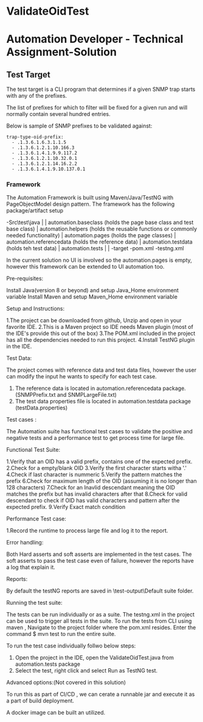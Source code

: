 # ValidateOidTest
# Automation Developer - Technical Assignment-Solution

## Test Target

The test target is a CLI program that determines if a given SNMP trap starts with any of the prefixes.


The list of prefixes for which to filter will be fixed for a given run and will normally contain several hundred entries.

Below is sample of SNMP prefixes to be validated against:
```
trap-type-oid-prefix:
  - .1.3.6.1.6.3.1.1.5
  - .1.3.6.1.2.1.10.166.3
  - .1.3.6.1.4.1.9.9.117.2
  - .1.3.6.1.2.1.10.32.0.1
  - .1.3.6.1.2.1.14.16.2.2
  - .1.3.6.1.4.1.9.10.137.0.1
```
### Framework

The Automation Framework is built using Maven/Java/TestNG with PageObjectModel design pattern. The framework has the following package/artifact setup

-Src\test\java
		|
		|
	automation.baseclass (holds the page base class and test base class)
		|
	automation.helpers (holds the reusable functions or commonly needed functionality)
		|
	automation.pages (holds the page classes)
		|
	automation.referencedata (holds the reference data)
		|
	automation.testdata (holds teh test data)
		|
	automation.tests
		|
		|
-target
-pom.xml
-testng.xml

In the current solution no UI is involved so the automation.pages is empty, however this framework can be extended to UI automation too.

Pre-requisites:

Install Java(version 8 or beyond) and setup Java_Home environment variable
Install Maven and setup Maven_Home environment variable


Setup and Instructions:

1.The project can be downloaded from github, Unzip and open in your favorite IDE.
2.This is a Maven project so IDE needs Maven plugin (most of the IDE's provide this out of the box)
3.The POM.xml included in the project has all the dependencies needed to run this project.
4.Install TestNG plugin in the IDE.

Test Data:

The project comes with reference data and test data files, however the user can modify the input he wants to specify for each test case.

1. The reference data is located in automation.referencedata package.(SNMPPrefix.txt and SNMPLargeFile.txt)
2. The test data properties file is located in automation.testdata package (testData.properties)

Test cases :

The Automation suite has functional test cases to validate the positive and negative tests and a performance test to get process time for large file.

Functional Test Suite:

1.Verify that an OID has a valid prefix, contains one of the expected prefix.
2.Check for a empty/blank OID
3.Verify the first character starts witha '.'
4.Check if last character is nummeric
5.Verify the pattern matches the prefix 
6.Check for maximum length of the OID (assuming it is no longer than 128 characters)
7.Check for an Inavlid descendant meaning the OID matches the prefix but has invalid characters after that
8.Check for valid descendant to check if OID has valid characters and pattern after the expected prefix.
9.Verify Exact match condition

Performance Test case:

1.Record the runtime to process large file and log it to the report.

Error handling:

Both Hard asserts and soft asserts are implemented in the test cases. The soft asserts to pass the test case even of failure, however the reports have a log that explain it.

Reports:

By default the testNG reports are saved in \\test-output\Default suite folder.


Running the test suite:

The tests can be run individually or as a suite. The testng.xml in the project can be used to trigger all tests in the suite.
To run the tests from CLI using maven , Navigate to the project folder where the pom.xml resides.
Enter the command $ mvn test to run the entire suite.

To run the test case individually follwo below steps:

1. Open the project in the IDE, open the ValidateOidTest.java from automation.tests package
2. Select the test, right click and select Run as TestNG test.

Advanced options:(Not covered in this solution)

To run this as part of CI/CD , we can cerate a runnable jar and execute it as a part of build deployment.

A docker image can be built an utilized.
